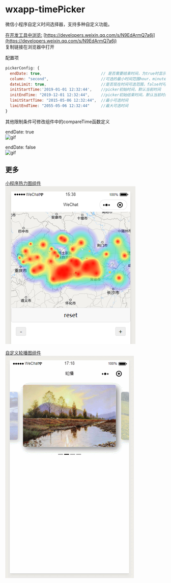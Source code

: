 # wxapp-timePicker
微信小程序自定义时间选择器，支持多种自定义功能。  

[在开发工具中浏览:](https://developers.weixin.qq.com/s/N9EdArmQ7a6j)  [https://developers.weixin.qq.com/s/N9EdArmQ7a6j](https://developers.weixin.qq.com/s/N9EdArmQ7a6j)   
复制链接在浏览器中打开  
  
配置项
```js
pickerConfig: {
  endDate: true,                          // 是否需要结束时间，为true时显示开始时间和结束时间两个picker
  column: "second",                       //可选的最小时间范围hour、minute、secend
  dateLimit: true,                        //是否现在时间可选范围，false时可选任意时间；未数字n时，范围是当前时间的最近n天
  initStartTime:'2019-01-01 12:32:44',    //picker初始时间，默认当前时间
  initEndTime: "2019-12-01 12:32:44",     //picker初始结束时间，默认当前时间
  limitStartTime: "2015-05-06 12:32:44",  //最小可选时间
  limitEndTime: "2055-05-06 12:32:44"     //最大可选时间 
}
```

其他限制条件可修改组件中的compareTime函数定义

endDate: true  
![gif](https://raw.githubusercontent.com/rover95/wxapp-timePicker/master/images/endDate.gif)
   
endDate: false  
![gif](https://raw.githubusercontent.com/rover95/wxapp-timePicker/master/images/noEndDate.gif)

## 更多

[小程序热力图组件](https://github.com/rover95/wxapp-heatmap)  
![img](https://raw.githubusercontent.com/rover95/image/master/img/heatmap3.png)

[自定义轮播图组件](https://github.com/rover95/wxapp-swiper)  
![gif](https://raw.githubusercontent.com/rover95/image/master/gif/swiper2.gif)
